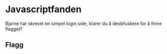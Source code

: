 # Javascriptfanden

Bjarne har skrevet en simpel login side, klarer du å deobfuskere for å finne flagget?


## Flagg

```

```